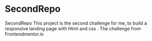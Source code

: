 # SecondRepo
SecondRepo 
This project is the second challenge for me, to build a responsive landing page  with Html and css .
The challenge from Frontendmentor.io

